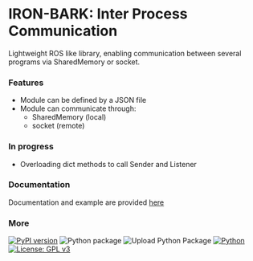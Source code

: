 # IRON-BARK: Inter Process Communication

Lightweight ROS like library, enabling communication between several programs via SharedMemory or socket.

### Features
* Module can be defined by a JSON file
* Module can communicate through:
  * SharedMemory (local)
  * socket (remote)

### In progress
* Overloading dict methods to call Sender and Listener

### Documentation
Documentation and example are provided [here](https://github.com/Zentetsu/IRONBark/wiki)

### More
[![PyPI version](https://badge.fury.io/py/IRONbark.svg)](https://badge.fury.io/py/IRONbark)
![Python package](https://github.com/Zentetsu/IRON/workflows/Python%20package/badge.svg?branch=master)
![Upload Python Package](https://github.com/Zentetsu/IRONbark/workflows/Upload%20Python%20Package/badge.svg)
[![Python](https://shields.io/badge/python-3.10-blue.svg)](https://www.python.org/downloads/release/python-380/)
[![License: GPL v3](https://img.shields.io/badge/License-GPL%20v3-blue.svg)](http://www.gnu.org/licenses/gpl-3.0)